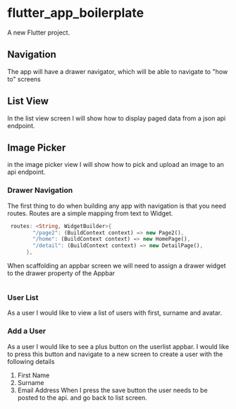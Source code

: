 # flutter_app_boilerplate

A new Flutter project.

## Navigation
The app will have a drawer navigator, which will be able to navigate to "how to" screens

## List View 
In the list view screen I will show how to display paged data from a json api endpoint.

## Image Picker 
in the image picker view I will show how to pick and upload an image to an api endpoint.



### Drawer Navigation
The first thing to do when building any app with navigation is that you need routes.
Routes are a simple mapping from text to Widget.

```dart
 routes: <String, WidgetBuilder>{
        "/page2": (BuildContext context) => new Page2(),
        "/home": (BuildContext context) => new HomePage(),
        "/detail": (BuildContext context) => new DetailPage(),
      },
```

When scaffolding an appbar screen we will need to assign a drawer widget to the drawer property of the Appbar

```dart

```


### User List
As a user I would like to view a list of users with first, surname and avatar.


### Add a User
As a user I would like to see a plus button on the userlist appbar.  I would like to press this button 
and navigate to a new screen to create a user with the following details
1. First Name
2. Surname
3. Email Address
When I press the save button the user needs to be posted to the api. and go back to list screen.


